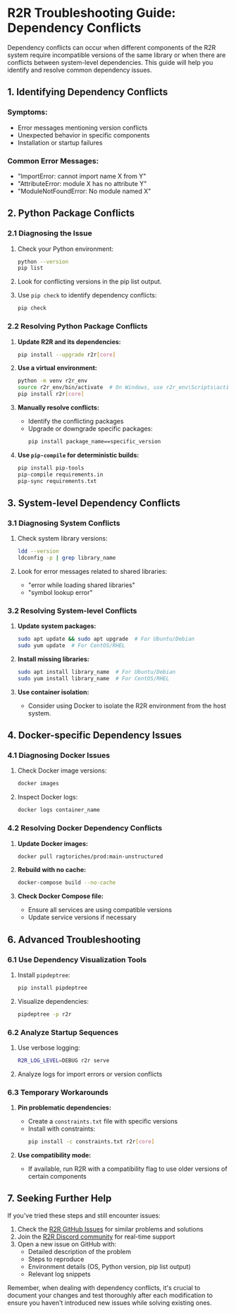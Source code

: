 # R2R Troubleshooting Guide: Dependency Conflicts

Dependency conflicts can occur when different components of the R2R system require incompatible versions of the same library or when there are conflicts between system-level dependencies. This guide will help you identify and resolve common dependency issues.

## 1. Identifying Dependency Conflicts

### Symptoms:
- Error messages mentioning version conflicts
- Unexpected behavior in specific components
- Installation or startup failures

### Common Error Messages:
- "ImportError: cannot import name X from Y"
- "AttributeError: module X has no attribute Y"
- "ModuleNotFoundError: No module named X"

## 2. Python Package Conflicts

### 2.1 Diagnosing the Issue

1. Check your Python environment:
   ```bash
   python --version
   pip list
   ```

2. Look for conflicting versions in the pip list output.

3. Use `pip check` to identify dependency conflicts:
   ```bash
   pip check
   ```

### 2.2 Resolving Python Package Conflicts

1. **Update R2R and its dependencies:**
   ```bash
   pip install --upgrade r2r[core]
   ```

2. **Use a virtual environment:**
   ```bash
   python -m venv r2r_env
   source r2r_env/bin/activate  # On Windows, use r2r_env\Scripts\activate
   pip install r2r[core]
   ```

3. **Manually resolve conflicts:**
   - Identify the conflicting packages
   - Upgrade or downgrade specific packages:
     ```bash
     pip install package_name==specific_version
     ```

4. **Use `pip-compile` for deterministic builds:**
   ```bash
   pip install pip-tools
   pip-compile requirements.in
   pip-sync requirements.txt
   ```

## 3. System-level Dependency Conflicts

### 3.1 Diagnosing System Conflicts

1. Check system library versions:
   ```bash
   ldd --version
   ldconfig -p | grep library_name
   ```

2. Look for error messages related to shared libraries:
   - "error while loading shared libraries"
   - "symbol lookup error"

### 3.2 Resolving System-level Conflicts

1. **Update system packages:**
   ```bash
   sudo apt update && sudo apt upgrade  # For Ubuntu/Debian
   sudo yum update  # For CentOS/RHEL
   ```

2. **Install missing libraries:**
   ```bash
   sudo apt install library_name  # For Ubuntu/Debian
   sudo yum install library_name  # For CentOS/RHEL
   ```

3. **Use container isolation:**
   - Consider using Docker to isolate the R2R environment from the host system.

## 4. Docker-specific Dependency Issues

### 4.1 Diagnosing Docker Issues

1. Check Docker image versions:
   ```bash
   docker images
   ```

2. Inspect Docker logs:
   ```bash
   docker logs container_name
   ```

### 4.2 Resolving Docker Dependency Conflicts

1. **Update Docker images:**
   ```bash
   docker pull ragtoriches/prod:main-unstructured
   ```

2. **Rebuild with no cache:**
   ```bash
   docker-compose build --no-cache
   ```

3. **Check Docker Compose file:**
   - Ensure all services are using compatible versions
   - Update service versions if necessary


## 6. Advanced Troubleshooting

### 6.1 Use Dependency Visualization Tools

1. Install `pipdeptree`:
   ```bash
   pip install pipdeptree
   ```

2. Visualize dependencies:
   ```bash
   pipdeptree -p r2r
   ```

### 6.2 Analyze Startup Sequences

1. Use verbose logging:
   ```bash
   R2R_LOG_LEVEL=DEBUG r2r serve
   ```

2. Analyze logs for import errors or version conflicts

### 6.3 Temporary Workarounds

1. **Pin problematic dependencies:**
   - Create a `constraints.txt` file with specific versions
   - Install with constraints:
     ```bash
     pip install -c constraints.txt r2r[core]
     ```

2. **Use compatibility mode:**
   - If available, run R2R with a compatibility flag to use older versions of certain components

## 7. Seeking Further Help

If you've tried these steps and still encounter issues:

1. Check the [R2R GitHub Issues](https://github.com/SciPhi-AI/R2R/issues) for similar problems and solutions
2. Join the [R2R Discord community](https://discord.gg/p6KqD2kjtB) for real-time support
3. Open a new issue on GitHub with:
   - Detailed description of the problem
   - Steps to reproduce
   - Environment details (OS, Python version, pip list output)
   - Relevant log snippets

Remember, when dealing with dependency conflicts, it's crucial to document your changes and test thoroughly after each modification to ensure you haven't introduced new issues while solving existing ones.